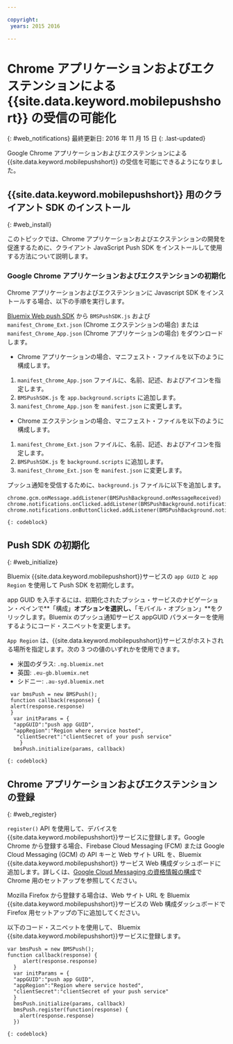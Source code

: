 ```yaml
---

copyright:
 years: 2015 2016

---
```



# Chrome アプリケーションおよびエクステンションによる {{site.data.keyword.mobilepushshort}} の受信の可能化
{: #web_notifications}
最終更新日: 2016 年 11 月 15 日
{: .last-updated}

Google Chrome アプリケーションおよびエクステンションによる {{site.data.keyword.mobilepushshort}} の受信を可能にできるようになりました。

## {{site.data.keyword.mobilepushshort}} 用のクライアント SDK のインストール
{: #web_install}

このトピックでは、Chrome アプリケーションおよびエクステンションの開発を促進するために、クライアント JavaScript Push SDK をインストールして使用する方法について説明します。

### Google Chrome アプリケーションおよびエクステンションの初期化

Chrome アプリケーションおよびエクステンションに Javascript SDK をインストールする場合、以下の手順を実行します。

[Bluemix Web push SDK](https://codeload.github.com/ibm-bluemix-mobile-services/bms-clientsdk-javascript-webpush/zip/master) から `BMSPushSDK.js` および `manifest_Chrome_Ext.json` (Chrome エクステンションの場合) または `manifest_Chrome_App.json` (Chrome アプリケーションの場合) をダウンロードします。



- Chrome アプリケーションの場合、マニフェスト・ファイルを以下のように構成します。
 1. `manifest_Chrome_App.json` ファイルに、名前、記述、およびアイコンを指定します。
 2. `BMSPushSDK.js` を `app.background.scripts` に追加します。
 3. `manifest_Chrome_App.json` を `manifest.json` に変更します。

- Chrome エクステンションの場合、マニフェスト・ファイルを以下のように構成します。
 1. `manifest_Chrome_Ext.json` ファイルに、名前、記述、およびアイコンを指定します。
 2. `BMSPushSDK.js` を `background.scripts` に追加します。
 3. `manifest_Chrome_Ext.json` を `manifest.json` に変更します。

プッシュ通知を受信するために、`background.js` ファイルに以下を追加します。 
```
chrome.gcm.onMessage.addListener(BMSPushBackground.onMessageReceived)
chrome.notifications.onClicked.addListener(BMSPushBackground.notification_onClicked);
chrome.notifications.onButtonClicked.addListener(BMSPushBackground.notifiation_buttonClicked);
```
	{: codeblock}



## Push SDK の初期化 
{: #web_initialize}

Bluemix {{site.data.keyword.mobilepushshort}}サービスの `app GUID` と `app Region` を使用して Push SDK を初期化します。  

app GUID を入手するには、初期化されたプッシュ・サービスのナビゲーション・ペインで**「構成」**オプションを選択し、**「モバイル・オプション」**をクリックします。Bluemix のプッシュ通知サービス appGUID パラメーターを使用するようにコード・スニペットを変更します。

`App Region` は、{{site.data.keyword.mobilepushshort}}サービスがホストされる場所を指定します。次の 3 つの値のいずれかを使用できます。

 - 米国のダラス:	 `.ng.bluemix.net`
 - 英国:      			 `.eu-gb.bluemix.net`
 - シドニー:   		 `.au-syd.bluemix.net`

```
 var bmsPush = new BMSPush();
 function callback(response) {
 alert(response.response)
 }
  var initParams = {
  "appGUID":"push app GUID",
  "appRegion":"Region where service hosted",
   "clientSecret":"clientSecret of your push service"
    }
  bmsPush.initialize(params, callback)
```
	{: codeblock}

## Chrome アプリケーションおよびエクステンションの登録
{: #web_register}

`register()` API を使用して、デバイスを{{site.data.keyword.mobilepushshort}}サービスに登録します。Google Chrome から登録する場合、Firebase Cloud Messaging (FCM) または Google Cloud Messaging (GCM) の API キーと Web サイト URL を、Bluemix {{site.data.keyword.mobilepushshort}} サービス Web 構成ダッシュボードに追加します。詳しくは、[Google Cloud Messaging の資格情報の構成](t_push_provider_android.html)で Chrome 用のセットアップを参照してください。

Mozilla Firefox から登録する場合は、Web サイト URL を Bluemix {{site.data.keyword.mobilepushshort}}サービスの Web 構成ダッシュボードで Firefox 用セットアップの下に追加してください。

以下のコード・スニペットを使用して、 Bluemix {{site.data.keyword.mobilepushshort}}サービスに登録します。
```
var bmsPush = new BMSPush();
function callback(response) {
     alert(response.response)
  }
  var initParams = {
  "appGUID":"push app GUID",
  "appRegion":"Region where service hosted",
  "clientSecret":"clientSecret of your push service"
  }
  bmsPush.initialize(params, callback)
  bmsPush.register(function(response) {
    alert(response.response)
  })
```
    {: codeblock}





